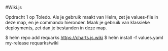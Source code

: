 #Wiki.js

Opdracht 1 op Toledo. Als je gebruik maakt van Helm, zet je values-file in deze map, en je commando hieronder. Maak je gebruik van klassieke deployments, zet dan je bestanden in deze map.

$ helm repo add requarks https://charts.js.wiki
$ helm install -f values.yaml my-release requarks/wiki